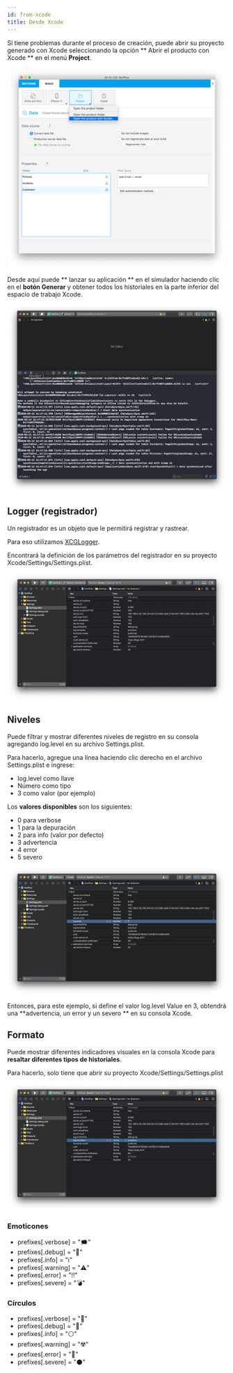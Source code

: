 ```yaml
---
id: from-xcode
title: Desde Xcode
---
```


Si tiene problemas durante el proceso de creación, puede abrir su proyecto generado con Xcode seleccionando la opción ** Abrir el producto con Xcode ** en el menú **Project**.

![Abra el proyecto con Xcode](img/open-project-Xcode.png)

Desde aquí puede ** lanzar su aplicación ** en el simulador haciendo clic en el **botón Generar** y obtener todos los historiales en la parte inferior del espacio de trabajo Xcode.

![Historiales Xcode](img/Xcode-logs.png)

## Logger (registrador)

Un registrador es un objeto que le permitirá registrar y rastrear.

Para eso utilizamos [XCGLogger](https://github.com/DaveWoodCom/XCGLogger).

Encontrará la definición de los parámetros del registrador en su proyecto Xcode/Settings/Settings.plist.

![Historiales Xcode](img/settings-plist-xcode.png)


## Niveles

Puede filtrar y mostrar diferentes niveles de registro en su consola agregando log.level en su archivo Settings.plist.

Para hacerlo, agregue una línea haciendo clic derecho en el archivo Settings.plist e ingrese:
* log.level como llave
* Número como tipo
* 3 como valor (por ejemplo)

Los **valores disponibles** son los siguientes:

* 0 para verbose
* 1 para la depuración
* 2 para info (valor por defecto)
* 3 advertencia
* 4 error
* 5 severo

![Nivel del historial](img/log-level.png)

Entonces, para este ejemplo, si define el valor log.level Value en 3, obtendrá una **advertencia, un error y un severo ** en su consola Xcode.

## Formato

Puede mostrar diferentes indicadores visuales en la consola Xcode para **resaltar diferentes tipos de historiales**.

Para hacerlo, solo tiene que abrir su proyecto Xcode/Settings/Settings.plist

![Formato del historial](img/log-format.png)

### Emoticones

 * prefixes[.verbose] = "🗯"
 * prefixes[.debug] = "🔹"
 * prefixes[.info] = "ℹ️"
 * prefixes[.warning] = "⚠️"
 * prefixes[.error] = "‼️"
 * prefixes[.severe] = "💣"

### Círculos

* prefixes[.verbose] = "🔘"
* prefixes[.debug] = "🔵"
* prefixes[.info] = "⚪"
* prefixes[.warning] = "☢️"
* prefixes[.error] = "🔴"
* prefixes[.severe] = "⚫"


